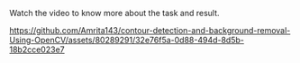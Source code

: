 Watch the video to know more about the task and result.


https://github.com/Amrita143/contour-detection-and-background-removal-Using-OpenCV/assets/80289291/32e76f5a-0d88-494d-8d5b-18b2cce023e7

